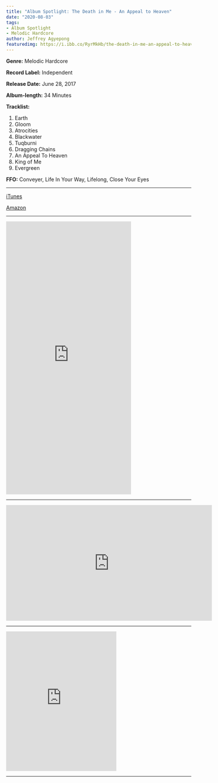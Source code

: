 ```yaml
---
title: "Album Spotlight: The Death in Me - An Appeal to Heaven"
date: "2020-08-03"
tags:
- Album Spotlight
- Melodic Hardcore
author: Jeffrey Agyepong
featuredimg: https://i.ibb.co/RyrMkHb/the-death-in-me-an-appeal-to-heaven.jpg
---
```


**Genre:** Melodic Hardcore

**Record Label:** Independent

**Release Date:** June 28, 2017

**Album-length:** 34 Minutes

**Tracklist:**

1. Earth 
2. Gloom 
3. Atrocities 
4. Blackwater 
5. Tuqburni 
6. Dragging Chains 
7. An Appeal To Heaven 
8. King of Me 
9. Evergreen

**FFO:** Conveyer, Life In Your Way, Lifelong, Close Your Eyes

* * *

[iTunes](https://music.apple.com/ca/album/an-appeal-to-heaven/1254102933)

[Amazon](https://www.amazon.com/gp/product/B073TC81W2/ref=dm_ws_sp_ps_dp)

* * *

<iframe style="border: 0; width: 340px; height: 743px;" src="https://bandcamp.com/EmbeddedPlayer/album=542050184/size=large/bgcol=ffffff/linkcol=0687f5/transparent=true/" seamless><a href="https://thedeathinmenc.bandcamp.com/album/an-appeal-to-heaven">An Appeal To Heaven by The Death In Me</a></iframe>

* * *

<div class="video-container"><iframe src="https://www.youtube.com/embed/2CsAcFXwmo4" width="560" height="315" frameborder="0"></iframe></div>


* * *

<iframe src="https://open.spotify.com/embed/album/4jwHGfV2xdk2ZxVbLpxT1t" width="300" height="380" frameborder="0" allowtransparency="true" allow="encrypted-media"></iframe>

<hr>